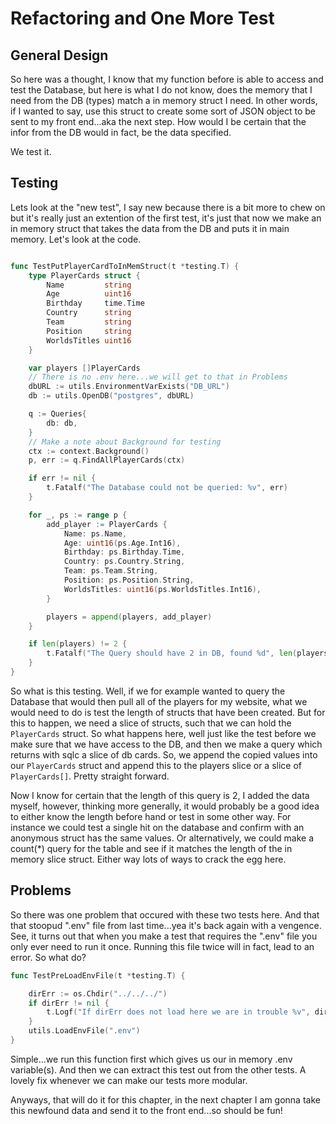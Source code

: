 # Refactoring and One More Test

## General Design
So here was a thought, I know that my function before is able to access and test the Database, but here is what I do not know, does the memory that I need from the DB (types) match a in memory struct I need. In other words, if I wanted to say, use this struct to create some sort of JSON object to be sent to my front end...aka the next step. How would I be certain that the infor from the DB would in fact, be the data specified. 

We test it.
## Testing
Lets look at the "new test", I say new because there is a bit more to chew on but it's really just an extention of the first test, it's just that now we make an in memory struct that takes the data from the DB and puts it in main memory. Let's look at the code.

```Go

func TestPutPlayerCardToInMemStruct(t *testing.T) {
	type PlayerCards struct {
		Name         string
		Age          uint16
		Birthday     time.Time
		Country      string
		Team         string
		Position     string 
		WorldsTitles uint16
	}

	var players []PlayerCards
	// There is no .env here...we will get to that in Problems	
	dbURL := utils.EnvironmentVarExists("DB_URL")
	db := utils.OpenDB("postgres", dbURL)

	q := Queries{
		db: db,
	}
	// Make a note about Background for testing
	ctx := context.Background()
	p, err := q.FindAllPlayerCards(ctx)

	if err != nil {
		t.Fatalf("The Database could not be queried: %v", err)
	}

	for _, ps := range p {
		add_player := PlayerCards {
			Name: ps.Name,
			Age: uint16(ps.Age.Int16),
			Birthday: ps.Birthday.Time,
			Country: ps.Country.String,
			Team: ps.Team.String,
			Position: ps.Position.String,
			WorldsTitles: uint16(ps.WorldsTitles.Int16),
		}

		players = append(players, add_player)
	}

	if len(players) != 2 {
		t.Fatalf("The Query should have 2 in DB, found %d", len(players))
	}
}
```

So what is this testing. Well, if we for example wanted to query the Database that would then pull all of the players for my website, what we would need to do is test the length of structs that have been created. But for this to happen, we need a slice of structs, such that we can hold the `PlayerCards` struct. So what happens here, well just like the test before we make sure that we have access to the DB, and then we make a query which returns with sqlc a slice of db cards. So, we append the copied values into our `PlayerCards` struct and append this to the players slice or a slice of `PlayerCards[]`. Pretty straight forward. 

Now I know for certain that the length of this query is 2, I added the data myself, however, thinking more generally, it would probably be a good idea to either know the length before hand or test in some other way. For instance we could test a single hit on the database and confirm with an anonymous struct has the same values. Or alternatively, we could make a count(*) query for the table and see if it matches the length of the in memory slice struct. Either way lots of ways to crack the egg here.

## Problems 
So there was one problem that occured with these two tests here. And that that stoopud ".env" file from last time...yea it's back again with a vengence. See, it turns out that when you make a test that requires the ".env" file you only ever need to run it once. Running this file twice will in fact, lead to an error. So what do?

```Go
func TestPreLoadEnvFile(t *testing.T) {

	dirErr := os.Chdir("../../../")
	if dirErr != nil {
		t.Logf("If dirErr does not load here we are in trouble %v", dirErr)
	}
	utils.LoadEnvFile(".env")
}
```

Simple...we run this function first which gives us our in memory .env variable(s). And then we can extract this test out from the other tests. A lovely fix whenever we can make our tests more modular. 

Anyways, that will do it for this chapter, in the next chapter I am gonna take this newfound data and send it to the front end...so should be fun!
